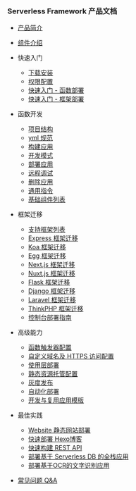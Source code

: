 ### Serverless Framework 产品文档

- [产品简介](./introduction)
- [组件介绍](./components)

- 快速入门

  - [下载安装](./quickstart/installation)
  - [权限配置](./quickstart/credential)
  - [快速入门 - 函数部署](./quickstart/quickStart-fun)
  - [快速入门 - 框架部署](./quickstart/quickStart-frame)

- 函数开发

  - [项目结构](./scf-development/architecture)
  - [yml 规范](./scf-development/yml)
  - [构建应用](./scf-development/create)
  - [开发模式](./scf-development/devmode)
  - [部署应用](./scf-development/deploy)
  - [远程调试](./scf-development/debug)
  - [删除应用](./scf-development/remove)
  - [通用指令](./scf-development/command)
  - [基础组件列表](./scf-development/component-list)

- 框架迁移
  - [支持框架列表](./transfer/framework-list)
  - [Express 框架迁移](./transfer/express)
  - [Koa 框架迁移](./transfer/koa)
  - [Egg 框架迁移](./transfer/egg)
  - [Next.js 框架迁移](./transfer/nextjs)
  - [Nuxt.js 框架迁移](./transfer/nuxtjs)
  - [Flask 框架迁移](./transfer/flask)
  - [Django 框架迁移](./transfer/django)
  - [Laravel 框架迁移](./transfer/laravel)
  - [ThinkPHP 框架迁移](./transfer/thinkphp)
  - [控制台部署指南](./transfer/console)

- 高级能力
  - [函数触发器配置](./advanced/trigger)
  - [自定义域名及 HTTPS 访问配置](./advanced/customdomain)
  - [使用层部署](./advanced/layer)
  - [静态资源托管配置](./advanced/static)
  - [灰度发布](./advanced/grayscale)
  - [自动化部署](./advanced/ci)
  - [开发与复用应用模版](./advanced/template)

- 最佳实践
  
  - [Website 静态网站部署](./best-practice/website)
  - [快速部署 Hexo博客](./best-practice/hexoblog)
  - [快速构建 REST API](./best-practice/rest-api)
  - [部署基于 Serverless DB 的全栈应用](./best-practice/fullstack)
  - [部署基于OCR的文字识别应用](./best-practice/ocr)

- [常见问题 Q&A](./q&a)
